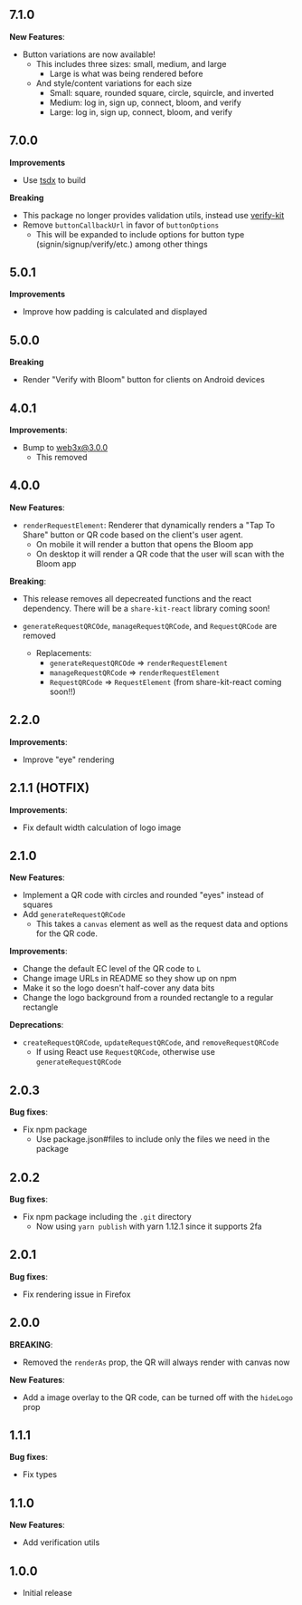 ## 7.1.0

**New Features**:

- Button variations are now available!
  - This includes three sizes: small, medium, and large
    - Large is what was being rendered before
  - And style/content variations for each size
    - Small: square, rounded square, circle, squircle, and inverted
    - Medium: log in, sign up, connect, bloom, and verify
    - Large: log in, sign up, connect, bloom, and verify

## 7.0.0

**Improvements**

- Use [tsdx](https://github.com/palmerhq/tsdx) to build

**Breaking**

- This package no longer provides validation utils, instead use [verify-kit](https://github.com/hellobloom/verify-kit)
- Remove `buttonCallbackUrl` in favor of `buttonOptions`
  - This will be expanded to include options for button type (signin/signup/verify/etc.) among other things

## 5.0.1

**Improvements**

- Improve how padding is calculated and displayed

## 5.0.0

**Breaking**

- Render "Verify with Bloom" button for clients on Android devices

## 4.0.1

**Improvements**:

- Bump to web3x@3.0.0
  - This removed

## 4.0.0

**New Features**:

- `renderRequestElement`: Renderer that dynamically renders a "Tap To Share" button or QR code based on the client's user agent.
  - On mobile it will render a button that opens the Bloom app
  - On desktop it will render a QR code that the user will scan with the Bloom app

**Breaking**:

- This release removes all depecreated functions and the react dependency. There will be a `share-kit-react` library coming soon!

- `generateRequestQRCOde`, `manageRequestQRCode`, and `RequestQRCode` are removed
  - Replacements:
    - `generateRequestQRCOde` => `renderRequestElement`
    - `manageRequestQRCode` => `renderRequestElement`
    - `RequestQRCode` => `RequestElement` (from share-kit-react coming soon!!)

## 2.2.0

**Improvements**:

- Improve "eye" rendering

## 2.1.1 (HOTFIX)

**Improvements**:

- Fix default width calculation of logo image

## 2.1.0

**New Features**:

- Implement a QR code with circles and rounded "eyes" instead of squares
- Add `generateRequestQRCode`
  - This takes a `canvas` element as well as the request data and options for the QR code.

**Improvements**:

- Change the default EC level of the QR code to `L`
- Change image URLs in README so they show up on npm
- Make it so the logo doesn't half-cover any data bits
- Change the logo background from a rounded rectangle to a regular rectangle

**Deprecations**:

- `createRequestQRCode`, `updateRequestQRCode`, and `removeRequestQRCode`
  - If using React use `RequestQRCode`, otherwise use `generateRequestQRCode`

## 2.0.3

**Bug fixes**:

- Fix npm package
  - Use package.json#files to include only the files we need in the package

## 2.0.2

**Bug fixes**:

- Fix npm package including the `.git` directory
  - Now using `yarn publish` with yarn 1.12.1 since it supports 2fa

## 2.0.1

**Bug fixes**:

- Fix rendering issue in Firefox

## 2.0.0

**BREAKING**:

- Removed the `renderAs` prop, the QR will always render with canvas now

**New Features**:

- Add a image overlay to the QR code, can be turned off with the `hideLogo` prop

## 1.1.1

**Bug fixes**:

- Fix types

## 1.1.0

**New Features**:

- Add verification utils

## 1.0.0

- Initial release
